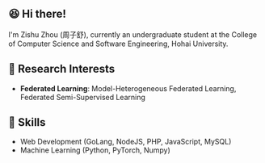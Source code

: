 ## 😆 Hi there!

I'm Zishu Zhou (周子舒), currently an undergraduate student at the College of Computer Science and Software Engineering, Hohai University.

## 🔎 Research Interests

- **Federated Learning**: Model-Heterogeneous Federated Learning, Federated Semi-Supervised Learning

## 💪 Skills

- Web Development (GoLang, NodeJS, PHP, JavaScript, MySQL)
- Machine Learning (Python, PyTorch, Numpy)
